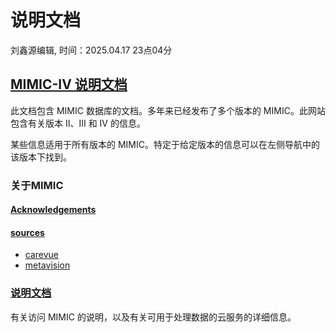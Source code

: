 # 说明文档
刘鑫源编辑, 时间：2025.04.17 23点04分


## [MIMIC-IV 说明文档](./资源文件（中文版）/IV/_index.md)



此文档包含 MIMIC 数据库的文档。多年来已经发布了多个版本的 MIMIC。此网站包含有关版本 II、III 和 IV 的信息。

某些信息适用于所有版本的 MIMIC。特定于给定版本的信息可以在左侧导航中的该版本下找到。





### 关于MIMIC

#### [Acknowledgements](资源文件（中文版）/about/acknowledgments.md)

#### [sources](./资源文件（中文版））/about/sources)
* [carevue](./资源文件（中文版）/about/sources/carevue.md)
* [metavision](./资源文件（中文版）/about/sources/metavision.md)


 
### [说明文档](./资源文件（中文版）/gettingstarted/_index.md)   
有关访问 MIMIC 的说明，以及有关可用于处理数据的云服务的详细信息。
